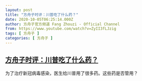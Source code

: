 ```yaml
---
layout: post
title: "方舟子时评：川普吃了什么药？"
date: 2020-10-05T06:25:14.000Z
author: 方舟子官方频道 Fang Zhouzi - Official Channel
from: https://www.youtube.com/watch?v=ZyII3fLJzig
tags: [ 方舟子 ]
categories: [ 方舟子 ]
---
```

<!--1601879114000-->
[方舟子时评：川普吃了什么药？](https://www.youtube.com/watch?v=ZyII3fLJzig)
------

<div>
为了治疗新冠病毒感染，医生给川普用了很多药。这些药是否管用？
</div>
